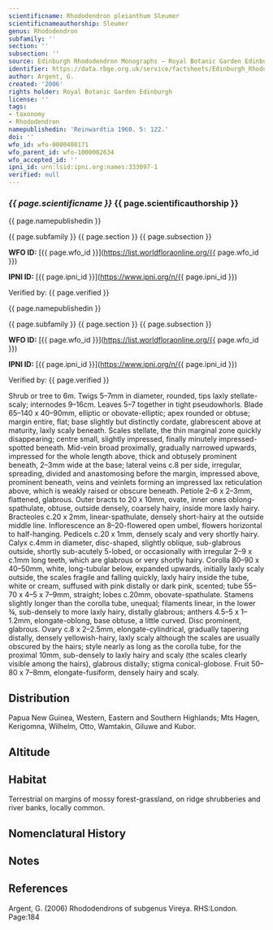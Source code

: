 ```yaml
---
scientificname: Rhododendron pleianthum Sleumer
scientificnameauthorship: Sleumer
genus: Rhododendron
subfamily: ''
section: ''
subsection: ''
source: Edinburgh Rhododendron Monographs – Royal Botanic Garden Edinburgh
identifier: https://data.rbge.org.uk/service/factsheets/Edinburgh_Rhododendron_Monographs.xhtml
author: Argent, G.
created: '2006'
rights holder: Royal Botanic Garden Edinburgh
license: ''
tags:
- taxonomy
- Rhododendron
namepublishedin: 'Reinwardtia 1960. 5: 122.'
doi: ''
wfo_id: wfo-0000400171
wfo_parent_id: wfo-1000002634
wfo_accepted_id: ''
ipni_id: urn:lsid:ipni.org:names:333097-1
verified: null
---
```

### _{{ page.scientificname }}_ {{ page.scientificauthorship }}
 {{ page.namepublishedin }}

{{ page.subfamily }} {{ page.section }} {{ page.subsection }}

**WFO ID:** [{{ page.wfo_id }}](https://list.worldfloraonline.org/{{ page.wfo_id }})

**IPNI ID:** [{{ page.ipni_id }}](https://www.ipni.org/n/{{ page.ipni_id }})

Verified by: {{ page.verified }}

 {{ page.namepublishedin }}

{{ page.subfamily }} {{ page.section }} {{ page.subsection }}

**WFO ID:** [{{ page.wfo_id }}](https://list.worldfloraonline.org/{{ page.wfo_id }})

**IPNI ID:** [{{ page.ipni_id }}](https://www.ipni.org/n/{{ page.ipni_id }})

Verified by: {{ page.verified }}



Shrub or tree to 6m. Twigs 5–7mm in diameter, rounded, tips laxly stellate-scaly; internodes 9–16cm. Leaves 5–7 together in tight pseudowhorls. Blade 65–140 x 40–90mm, elliptic or obovate-elliptic; apex rounded or obtuse; margin entire, flat; base slightly but distinctly cordate, glabrescent above at maturity, laxly scaly beneath. Scales stellate, the thin marginal zone quickly dis­appearing; centre small, slightly impressed, finally minutely impressed-spotted beneath. Mid-vein broad proximally, gradually narrowed upwards, impressed for the whole length above, thick and obtusely prominent beneath, 2–3mm wide at the base; lateral veins c.8 per side, irregular, spreading, divided and anastomosing before the margin, impressed above, prominent beneath, veins and veinlets forming an impressed lax reticulation above, which is weakly raised or obscure beneath. Petiole 2–6 x 2–3mm, flattened, glabrous. Outer bracts to 20 x 10mm, ovate, inner ones oblong-spathulate, obtuse, outside densely, coarsely hairy, inside more laxly hairy. Bracteoles c.20 x 2mm, linear-spathulate, densely short-hairy at the outside middle line. Inflorescence an 8–20-flowered open umbel, flowers horizontal to half-hanging. Pedicels c.20 x 1mm, densely scaly and very shortly hairy. Calyx c.4mm in diameter, disc-shaped, slightly oblique, sub-glabrous outside, shortly sub-acutely 5-lobed, or occasionally with irregular 2–9 x c.1mm long teeth, which are glabrous or very shortly hairy. Corolla 80–90 x 40–50mm, white, long-tubular below, expanded upwards, initially laxly scaly outside, the scales fragile and falling quickly, laxly hairy inside the tube, white or cream, suffused with pink distally or dark pink, scented; tube 55–70 x 4–5 x 7–9mm, straight; lobes c.20mm, obovate-spathulate. Stamens slightly longer than the corolla tube, unequal; filaments linear, in the lower ¾, sub-densely to more laxly hairy, distally glabrous; anthers 4.5–5 x 1–1.2mm, elongate-oblong, base obtuse, a little curved. Disc prominent, glabrous. Ovary c.8 x 2–2.5mm, elongate-cylindrical, gradually tapering distally, densely yellowish-hairy, laxly scaly although the scales are usually obscured by the hairs; style nearly as long as the corolla tube, for the proximal 10mm, sub-densely to laxly hairy and scaly (the scales clearly visible among the hairs), glabrous distally; stigma conical-globose. Fruit 50–80 x 7–8mm, elong­ate-fusiform, densely hairy and scaly.

## Distribution
Papua New Guinea, Western, Eastern and Southern Highlands; Mts Hagen, Kerigomna, Wilhelm, Otto, Wamtakin, Giluwe and Kubor.

## Altitude


## Habitat
Terrestrial on margins of mossy forest-grassland, on ridge shrubberies and river banks, locally common.

## Nomenclatural History

                       
## Notes


## References

Argent, G. (2006) Rhododendrons of subgenus Vireya. RHS:London. Page:184
